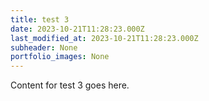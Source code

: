 ```yaml
---
title: test 3
date: 2023-10-21T11:28:23.000Z
last_modified_at: 2023-10-21T11:28:23.000Z
subheader: None
portfolio_images: None
---
```


Content for test 3 goes here.
